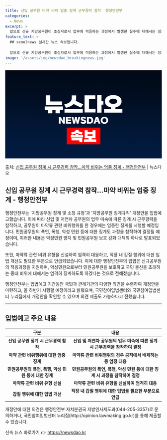 ```yaml
---
title: 신입 공무원 마약 비위 엄중 징계 근무경력 참작  행정안전부
categories:
  - News
excerpt: >
  앞으로 신규 지방공무원이 초심자로서 업무에 적응하는 과정에서 발생한 실수에 대해서는 징계 정도를 정할 때 근…
feature_text: >
  ## seoulnews 실시간 뉴스 속보입니다.

  앞으로 신규 지방공무원이 초심자로서 업무에 적응하는 과정에서 발생한 실수에 대해서는 징계 정도를 정할 때 근…
image: '/assets/img/newsdao_breakingnews.jpg'
---
```


![뉴스다오 속보](/assets/img/newsdao_breakingnews.jpg)

<p>출처: <a href="https://newsdao.kr/3943" rel="dofollow">신입 공무원 징계 시 근무경력 참작…마약 비위는 엄중 징계 - 행정안전부</a> | 뉴스다오</p>

<h2 data-ke-size="size26">신입 공무원 징계 시 근무경력 참작…마약 비위는 엄중 징계 - 행정안전부</h2>

<p data-ke-size="size16">행정안전부는 '지방공무원 징계 및 소청 규정'과 '지방공무원 징계규칙' 개정안을 입법예고했습니다. 이에 따라 신입 및 저연차 공무원의 업무 미숙에 따른 징계 시 근무경력을 참작하고, 공무원이 마약류 관련 비위행위를 한 경우에는 엄중한 징계를 시행할 예정입니다. 민원공무원의 폭언, 폭행, 악성 민원 등에 대한 징계도 과정을 참작하여 결정될 예정이며, 이러한 내용은 악성민원 방지 및 민원공무원 보호 강화 대책의 하나로 발표되었습니다.</p>

<p data-ke-size="size16">또한, 마약류 관련 비위 유형을 신설하여 엄격히 대응하고, 직장 내 갑질 행위에 대한 입법 개선도 필요한 부분으로 언급되었습니다. 이에 대한 행정안전부의 입법은 신규공무원의 적응과정을 지원하며, 악성민원으로부터 민원공무원을 보호하고 국민 불신을 초래하는 중대 비위에 대해서는 엄격히 징계하도록 하겠다는 것으로 전해졌습니다.</p>

<p data-ke-size="size16">행정안전부는 입법예고 기간동안 국민과 관계기관의 다양한 의견을 수렴하여 개정안을 마련하고, 올 하반기 시행할 예정이라고 밝혔으며, 국민참여입법센터와 국민참여입법센터 누리집에서 개정안을 확인할 수 있으며 의견 제출도 가능하다고 전했습니다.</p>

<hr>

<h2 data-ke-size="size26">입법예고 주요 내용</h2>

<table>
<thead>
<tr>
<th style="text-align: center;">구분</th>
<th style="text-align: center;">내용</th>
</tr>
</thead>
<tbody>
<tr>
<td style="text-align: center; height: 17px;"><b>신입 공무원 징계 시 근무경력 참작</b></td>
<td style="text-align: center; height: 17px;"><b>신입 및 저연차 공무원의 업무 미숙에 따른 징계 시 근무경력을 참작하여 결정</b></td>
</tr>
<tr>
<td style="text-align: center; height: 17px;"><b>마약 관련 비위행위에 대한 엄중 징계</b></td>
<td style="text-align: center; height: 17px;"><b>마약류 관련 비위행위의 경우 공직에서 배제하는 등 엄정 대응</b></td>
</tr>
<tr>
<td style="text-align: center; height: 17px;"><b>민원공무원의 폭언, 폭행, 악성 민원 등에 대한 징계</b></td>
<td style="text-align: center; height: 17px;"><b>민원공무원의 폭언, 폭행, 악성 민원 등에 대한 징계 시 과정을 참작하여 결정</b></td>
</tr>
<tr>
<td style="text-align: center; height: 17px;"><b>마약류 관련 비위 유형 신설</b></td>
<td style="text-align: center; height: 17px;"><b>마약류 관련 비위 유형을 신설하여 엄격히 대응</b></td>
</tr>
<tr>
<td style="text-align: center; height: 17px;"><b>갑질 행위에 대한 입법 개선</b></td>
<td style="text-align: center; height: 17px;"><b>직장 내 갑질 행위에 대한 입법을 필요한 부분으로 언급</b></td>
</tr>
</tbody>
</table>

<p data-ke-size="size16">개정안에 대한 의견은 행정안전부 자치분권국 지방인사제도과(044-205-3357)로 문의하거나, 국민참여입법센터 누리집(http://opinion.lawmaking.go.kr)를 통해 제출할 수 있습니다.</p>
 

신속 뉴스 바로가기 👉 <a href="https://newsdao.kr" rel="dofollow">https://newsdao.kr</a>


